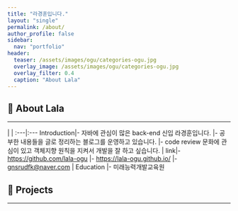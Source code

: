 ```yaml
---
title: "라경훈입니다."
layout: "single"
permalink: /about/
author_profile: false
sidebar:
  nav: "portfolio"
header:
  teaser: /assets/images/ogu/categories-ogu.jpg
  overlay_image: /assets/images/ogu/categories-ogu.jpg
  overlay_filter: 0.4
  caption: "About Lala"
---
```


## :hatching_chick: About Lala
---
 | |
:---|:---
Introduction|- 자바에 관심이 많은 back-end 신입 라경훈입니다.
 |- 공부한 내용들을 글로 정리하는 블로그를 운영하고 있습니다.
 |- code review 문화에 관심이 있고 객체지향 원칙을 지켜서 개발을 잘 하고 싶습니다.
 | 
link|- https://github.com/lala-ogu
 |- https://lala-ogu.github.io/
 |- gnsrudfk@naver.com
 |
Education |- 미래능력개발교육원
## :open_file_folder: Projects
---